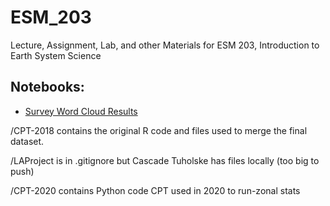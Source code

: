 # ESM_203
Lecture, Assignment, Lab, and other Materials for ESM 203, Introduction to Earth System Science <br>


## Notebooks:

* [Survey Word Cloud Results](https://colab.research.google.com/github/environmental-data-science/ESM_203/blob/master/Survey%20Word%20Cloud%20Results.ipynb)

/CPT-2018 contains the original R code and files used to merge the final dataset. <br>

/LAProject is in .gitignore but Cascade Tuholske has files locally (too big to push) <br>

/CPT-2020 contains Python code CPT used in 2020 to run-zonal stats <br>
